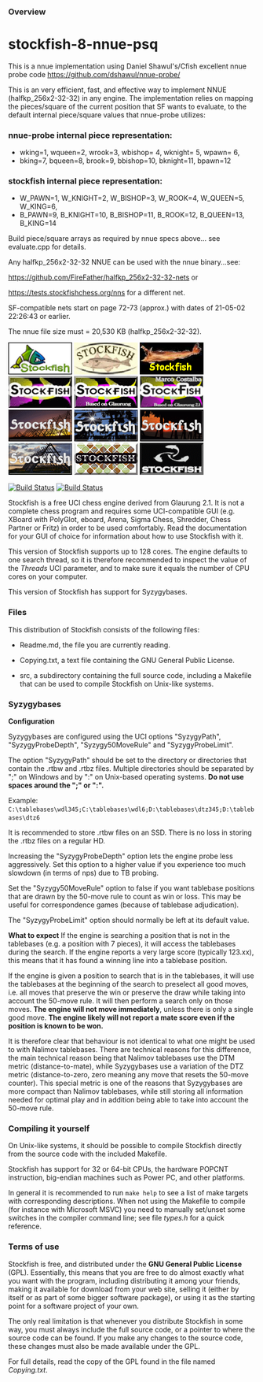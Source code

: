 ### Overview
# stockfish-8-nnue-psq

This is a nnue implementation using Daniel Shawul's/Cfish excellent nnue probe code https://github.com/dshawul/nnue-probe/

This is an very efficient, fast, and effective way to implement NNUE (halfkp_256x2-32-32) in any engine.
The implementation relies on mapping the pieces/square of the current position that SF wants to evaluate, to the default internal 
piece/square values that nnue-probe utilizes:
	

### nnue-probe internal piece representation:
- wking=1, wqueen=2, wrook=3, wbishop= 4, wknight= 5, wpawn= 6,
- bking=7, bqueen=8, brook=9, bbishop=10, bknight=11, bpawn=12

### stockfish internal piece representation:
- W_PAWN=1, W_KNIGHT=2, W_BISHOP=3, W_ROOK=4, W_QUEEN=5, W_KING=6,
- B_PAWN=9, B_KNIGHT=10, B_BISHOP=11, B_ROOK=12, B_QUEEN=13, B_KING=14

Build piece/square arrays as required by nnue specs above...
see evaluate.cpp for details.

Any halfkp_256x2-32-32 NNUE can be used with the nnue binary...see:

https://github.com/FireFather/halfkp_256x2-32-32-nets or

https://tests.stockfishchess.org/nns for a different net.

SF-compatible nets start on page 72-73 (approx.) with dates of 21-05-02 22:26:43 or earlier.

The nnue file size must = 20,530 KB (halfkp_256x2-32-32).

![alt tag](https://raw.githubusercontent.com/FireFather/stockfish-8-nnue-psq/master/logos/stockfish_1.bmp)
![alt tag](https://raw.githubusercontent.com/FireFather/stockfish-8-nnue-psq/master/logos/stockfish_2.bmp)
![alt tag](https://raw.githubusercontent.com/FireFather/stockfish-8-nnue-psq/master/logos/stockfish_3.bmp)
![alt tag](https://raw.githubusercontent.com/FireFather/stockfish-8-nnue-psq/master/logos/stockfish_4.bmp)
![alt tag](https://raw.githubusercontent.com/FireFather/stockfish-8-nnue-psq/master/logos/stockfish_5.bmp)
![alt tag](https://raw.githubusercontent.com/FireFather/stockfish-8-nnue-psq/master/logos/stockfish_6.bmp)
![alt tag](https://raw.githubusercontent.com/FireFather/stockfish-8-nnue-psq/master/logos/stockfish_8.bmp)
![alt tag](https://raw.githubusercontent.com/FireFather/stockfish-8-nnue-psq/master/logos/stockfish_9.bmp)
![alt tag](https://raw.githubusercontent.com/FireFather/stockfish-8-nnue-psq/master/logos/stockfish_10.bmp)
![alt tag](https://raw.githubusercontent.com/FireFather/stockfish-8-nnue-psq/master/logos/stockfish_11.bmp)
![alt tag](https://raw.githubusercontent.com/FireFather/stockfish-8-nnue-psq/master/logos/stockfish_12.bmp)
![alt tag](https://raw.githubusercontent.com/FireFather/stockfish-8-nnue-psq/master/logos/stockfish_13.bmp)


[![Build Status](https://travis-ci.org/official-stockfish/Stockfish.svg?branch=master)](https://travis-ci.org/official-stockfish/Stockfish)
[![Build Status](https://ci.appveyor.com/api/projects/status/github/official-stockfish/Stockfish?svg=true)](https://ci.appveyor.com/project/mcostalba/stockfish)

Stockfish is a free UCI chess engine derived from Glaurung 2.1. It is
not a complete chess program and requires some UCI-compatible GUI
(e.g. XBoard with PolyGlot, eboard, Arena, Sigma Chess, Shredder, Chess
Partner or Fritz) in order to be used comfortably. Read the
documentation for your GUI of choice for information about how to use
Stockfish with it.

This version of Stockfish supports up to 128 cores. The engine defaults
to one search thread, so it is therefore recommended to inspect the value of
the *Threads* UCI parameter, and to make sure it equals the number of CPU
cores on your computer.

This version of Stockfish has support for Syzygybases.


### Files

This distribution of Stockfish consists of the following files:

  * Readme.md, the file you are currently reading.

  * Copying.txt, a text file containing the GNU General Public License.

  * src, a subdirectory containing the full source code, including a Makefile
    that can be used to compile Stockfish on Unix-like systems.


### Syzygybases

**Configuration**

Syzygybases are configured using the UCI options "SyzygyPath",
"SyzygyProbeDepth", "Syzygy50MoveRule" and "SyzygyProbeLimit".

The option "SyzygyPath" should be set to the directory or directories that
contain the .rtbw and .rtbz files. Multiple directories should be
separated by ";" on Windows and by ":" on Unix-based operating systems.
**Do not use spaces around the ";" or ":".**

Example: `C:\tablebases\wdl345;C:\tablebases\wdl6;D:\tablebases\dtz345;D:\tablebases\dtz6`

It is recommended to store .rtbw files on an SSD. There is no loss in
storing the .rtbz files on a regular HD.

Increasing the "SyzygyProbeDepth" option lets the engine probe less
aggressively. Set this option to a higher value if you experience too much
slowdown (in terms of nps) due to TB probing.

Set the "Syzygy50MoveRule" option to false if you want tablebase positions
that are drawn by the 50-move rule to count as win or loss. This may be useful
for correspondence games (because of tablebase adjudication).

The "SyzygyProbeLimit" option should normally be left at its default value.

**What to expect**
If the engine is searching a position that is not in the tablebases (e.g.
a position with 7 pieces), it will access the tablebases during the search.
If the engine reports a very large score (typically 123.xx), this means
that it has found a winning line into a tablebase position.

If the engine is given a position to search that is in the tablebases, it
will use the tablebases at the beginning of the search to preselect all
good moves, i.e. all moves that preserve the win or preserve the draw while
taking into account the 50-move rule.
It will then perform a search only on those moves. **The engine will not move
immediately**, unless there is only a single good move. **The engine likely
will not report a mate score even if the position is known to be won.**

It is therefore clear that behaviour is not identical to what one might
be used to with Nalimov tablebases. There are technical reasons for this
difference, the main technical reason being that Nalimov tablebases use the
DTM metric (distance-to-mate), while Syzygybases use a variation of the
DTZ metric (distance-to-zero, zero meaning any move that resets the 50-move
counter). This special metric is one of the reasons that Syzygybases are
more compact than Nalimov tablebases, while still storing all information
needed for optimal play and in addition being able to take into account
the 50-move rule.


### Compiling it yourself

On Unix-like systems, it should be possible to compile Stockfish
directly from the source code with the included Makefile.

Stockfish has support for 32 or 64-bit CPUs, the hardware POPCNT
instruction, big-endian machines such as Power PC, and other platforms.

In general it is recommended to run `make help` to see a list of make
targets with corresponding descriptions. When not using the Makefile to
compile (for instance with Microsoft MSVC) you need to manually
set/unset some switches in the compiler command line; see file *types.h*
for a quick reference.


### Terms of use

Stockfish is free, and distributed under the **GNU General Public License**
(GPL). Essentially, this means that you are free to do almost exactly
what you want with the program, including distributing it among your
friends, making it available for download from your web site, selling
it (either by itself or as part of some bigger software package), or
using it as the starting point for a software project of your own.

The only real limitation is that whenever you distribute Stockfish in
some way, you must always include the full source code, or a pointer
to where the source code can be found. If you make any changes to the
source code, these changes must also be made available under the GPL.

For full details, read the copy of the GPL found in the file named
*Copying.txt*.
